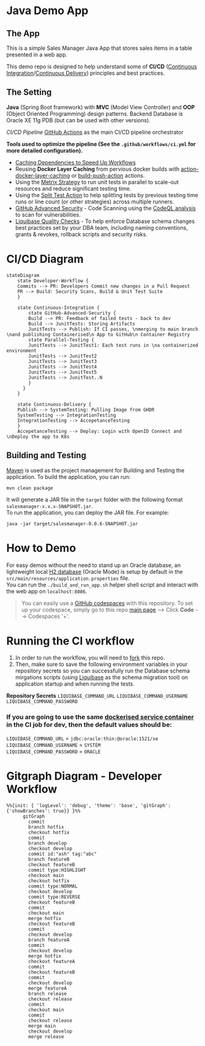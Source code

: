 # Java Demo App

## The App

This is a simple Sales Manager Java App that stores sales items in a table presented in a web app.

This demo repo is designed to help understand some of **CI/CD** ([Continuous Integration](https://docs.github.com/en/enterprise-cloud@latest/actions/automating-builds-and-tests/about-continuous-integration)/[Continuous Delivery](https://docs.github.com/en/enterprise-cloud@latest/actions/deployment/about-deployments/about-continuous-deployment)) principles and best practices.

## The Setting

**Java** (Spring Boot framework) with **MVC** (Model View Controller) and **OOP** (Object Oriented Programming) design patterns.
Backend Database is Oracle XE 11g PDB (but can be used with other versions).
 
 *CI/CD Pipeline*
 [GitHub Actions](https://docs.github.com/en/enterprise-cloud@latest/actions) as the main CI/CD pipeline orchestrator

**Tools used to optimize the pipeline (See the `.github/workflows/ci.yml` for more detailed configuration).**
 - [Caching Dependencies to Speed Up Workflows](https://docs.github.com/en/enterprise-cloud@latest/actions/using-workflows/caching-dependencies-to-speed-up-workflows)
 - Reusing **Docker Layer Caching** from pervious docker builds with [action-docker-layer-caching](https://github.com/satackey/action-docker-layer-caching) or [build-push-action](https://github.com/docker/build-push-action) actions.
 - Using the [Metrix Strategy](https://docs.github.com/en/enterprise-cloud@latest/actions/using-jobs/using-a-matrix-for-your-jobs) to run unit tests in parallel to scale-out resources and reduce significant testing time.
 - Using the [Split Test Action](https://github.com/marketplace/actions/split-tests) to help splitting tests by previous testing time runs or line count (or other strategies) across multiple runners.
 - [GitHub Advanced Security](https://docs.github.com/en/enterprise-cloud@latest/get-started/learning-about-github/about-github-advanced-security) - Code Scanning using the [CodeQL analysis](https://docs.github.com/en/code-security/code-scanning/automatically-scanning-your-code-for-vulnerabilities-and-errors/configuring-the-codeql-workflow-for-compiled-languages) to scan for vulnerabilities.
 - [Liquibase Quality Checks](https://www.liquibase.com/quality-checks) - To help enforce Database schema changes best practices set by your DBA team, including naming conventions, grants & revokes, rollback scripts and security risks.
              
# CI/CD Diagram
```mermaid
stateDiagram
    state Developer-Workflow {
    Commits --> PR: Developers Commit new changes in a Pull Request
    PR --> Build: Security Scans, Build & Unit Test Suite
    }
    
    state Continuous-Integration {
        state GitHub-Advanced-Security {
        Build --> PR: Feedback of failed tests - back to dev
        Build --> JunitTests: Storing Artifacts
        JunitTests --> Publish: If CI passes, \nmerging to main branch \nand publishing Containerised\n App to GitHub\n Container Registry
        state Parallel-Testing {
        JunitTests --> JunitTest1: Each test runs in \na containerized environment
        JunitTests --> JunitTest2
        JunitTests --> JunitTest3
        JunitTests --> JunitTest4
        JunitTests --> JunitTest5
        JunitTests --> JunitTest..N
        }
      }
    }

    state Continuous-Delivery {
    Publish --> SystemTesting: Pulling Image from GHDR
    SystemTesting --> IntegrationTesting
    IntegrationTesting --> AccepetanceTesting
    }
    AccepetanceTesting --> Deploy: Login with OpenID Connect and \nDeploy the app to K8s
```

## Building and Testing
[Maven](https://maven.apache.org/) is used as the project management for Building and Testing the application.
To build the application, you can run:
```
mvn clean package
```
It will generate a JAR file in the `target` folder with the following format `salesmanager-x.x.x-SNAPSHOT.jar`. </br>
To run the application, you can deploy the JAR file. For example:
```
java -jar target/salesmanager-0.0.6-SNAPSHOT.jar
```

# How to Demo
For easy demos without the need to stand up an Oracle database, an lightweight local [H2 database](https://www.h2database.com/html/main.html) (Oracle Mode) is setup by default in the `src/main/resources/application.properties` file. </br>
You can run the `./build_and_run_app.sh` helper shell script and interact with the web app on `localhost:8086`.
> You can easily use a [GitHub codespaces](https://docs.github.com/en/enterprise-cloud@latest/codespaces) with this repository. To set up your codespace, simply go to this repo [main page](https://github.com/octodemo/java-springboot-demo) --> Click **Code** --> Codespaces '+'. </br>


# Running the CI workflow
1. In order to run the workflow, you will need to [fork](https://docs.github.com/en/enterprise-cloud@latest/get-started/quickstart/fork-a-repo) this repo. </br>
2. Then, make sure to save the following environment variables in your repository secrets so you can successfully run the Database schema mirgations scripts (using [Liquibase](https://www.liquibase.com/) as the schema migration tool) on application startup and when running the tests. </br>

**Repository Secrets**
`LIQUIBASE_COMMAND_URL`
`LIQUIBASE_COMMAND_USERNAME`
`LIQUIBASE_COMMAND_PASSWORD`

### If you are going to use the same [dockerised service container](https://hub.docker.com/r/gvenzl/oracle-xe) in the CI job for dev, then the default values should be: </br>
`LIQUIBASE_COMMAND_URL` = `jdbc:oracle:thin:@oracle:1521/xe` </br>
`LIQUIBASE_COMMAND_USERNAME` = `SYSTEM` </br>
`LIQUIBASE_COMMAND_PASSWORD` = `ORACLE`

# Gitgraph Diagram - Developer Workflow
```mermaid
%%{init: { 'logLevel': 'debug', 'theme': 'base', 'gitGraph': {'showBranches': true}} }%%
      gitGraph
        commit
        branch hotfix
        checkout hotfix
        commit
        branch develop
        checkout develop
        commit id:"ash" tag:"abc"
        branch featureB
        checkout featureB
        commit type:HIGHLIGHT
        checkout main
        checkout hotfix
        commit type:NORMAL
        checkout develop
        commit type:REVERSE
        checkout featureB
        commit
        checkout main
        merge hotfix
        checkout featureB
        commit
        checkout develop
        branch featureA
        commit
        checkout develop
        merge hotfix
        checkout featureA
        commit
        checkout featureB
        commit
        checkout develop
        merge featureA
        branch release
        checkout release
        commit
        checkout main
        commit
        checkout release
        merge main
        checkout develop
        merge release
```

